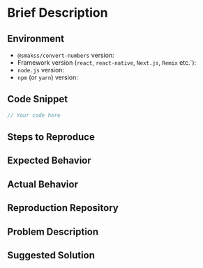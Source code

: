 <!--
Thank you for contributing by opening an issue! Please take a moment to review our Code of Conduct (found in the CODE_OF_CONDUCT.md file) to keep the community approachable and respectful.

For bug reports, please fill out the information below to help us understand the issue and address it in a timely manner. We value your feedback and contributions.
-->

# Brief Description
<!-- A brief description of the issue.-->

## Environment

- `@smakss/convert-numbers` version:
- Framework version (`react`, `react-native`, `Next.js`, `Remix` etc.`):
- `node.js` version:
- `npm` (or `yarn`) version:

## Code Snippet
<!-- Please provide any relevant code snippets or examples here -->

```javascript
// Your code here
```

## Steps to Reproduce
<!-- What steps did we need to take to encounter the problem? -->

## Expected Behavior
<!-- What you expected to happen -->

## Actual Behavior
<!-- What actually happened. Include the full error message/screenshots/anything that might help understanding the issue -->

## Reproduction Repository
<!--
If possible, please provide a repository link where the issue can be reproduced. A minimal test case would be greatly appreciated and can significantly speed up the resolution process.
-->

## Problem Description
<!-- A clear and concise description of what the problem is. Include any additional context that might help us understand the issue. -->

## Suggested Solution
<!-- If you have any suggestion on how to fix the issue please provide it here. If not, just leave this section blank. -->
